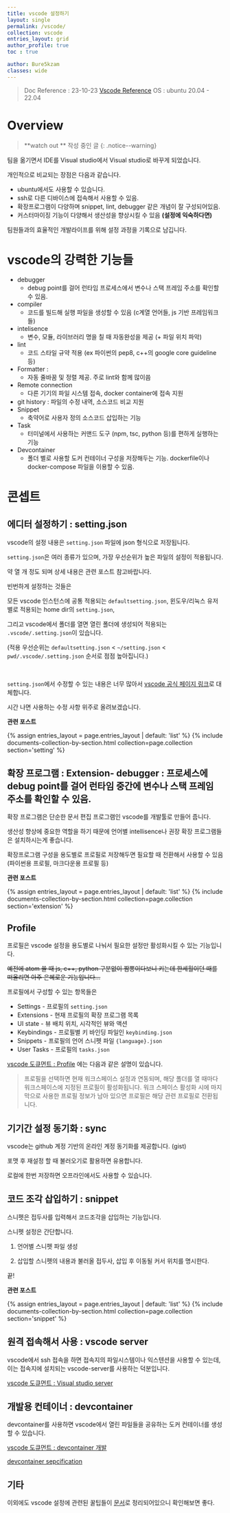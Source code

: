 ```yaml
---
title: vscode 설정하기
layout: single
permalink: /vscode/
collection: vscode
entries_layout: grid
author_profile: true
toc : true

author: Bure5kzam
classes: wide
---
```



> Doc Reference : 23-10-23 [Vscode  Reference](https://code.visualstudio.com/docs)
> OS : ubuntu 20.04 - 22.04

# Overview

> **watch out **
> 작성 중인 글
{: .notice--warning}


팀을 옮기면서 IDE를 Visual studio에서 Visual studio로 바꾸게 되었습니다.

개인적으로 비교되는 장점은 다음과 같습니다.

- ubuntu에서도 사용할 수 있습니다.
- ssh로 다른 디바이스에 접속해서 사용할 수 있음.
- 확장프로그램이 다양하며 snippet, lint, debugger 같은 개념이 잘 구성되어있음.
- 커스터마이징 기능이 다양해서 생산성을 향상시킬 수 있음 **(설정에 익숙하다면)**

팀원들과의 효율적인 개발라이프를 위해 설정 과정을 기록으로 남깁니다.

# vscode의 강력한 기능들

- debugger
  - debug point를 걸어 런타임 프로세스에서 변수나 스택 프레임 주소를 확인할 수 있음.
- compiler
  - 코드를 빌드해 실행 파일을 생성할 수 있음 (c계열 언어들, js 기반 프레임워크들)
- intelisence
  - 변수, 모듈, 라이브러리 명을 칠 때 자동완성을 제공 (+ 파일 위치 파악)
- lint
  - 코드 스타일 규약 적용 (ex 파이썬의 pep8, c++의 google core guideline 등)
- Formatter : 
  - 자동 줄바꿈 및 정렬 제공. 주로 lint와 함께 많이씀
- Remote connection
  - 다른 기기의 파일 시스템 접속, docker container에 접속 지원
- git history : 파일의 수정 내역, 소스코드 비교 지원
- Snippet
  - 축약어로 사용자 정의 소스코드 삽입하는 기능
- Task
  - 터미널에서 사용하는 커맨드 도구 (npm, tsc, python 등)를 편하게 실행하는 기능
- Devcontainer
  - 폴더 별로 사용할 도커 컨테이너 구성을 저장해두는 기능. dockerfile이나 docker-compose 파일을 이용할 수 있음.

# 콘셉트 

## 에디터 설정하기 : setting.json

vscode의 설정 내용은 `setting.json` 파일에 json 형식으로 저장됩니다.

`setting.json`은 여러 종류가 있으며, 가장 우선순위가 높은 파일의 설정이 적용됩니다. 

약 열 개 정도 되며 상세 내용은 관련 포스트 참고바랍니다.

빈번하게 설정하는 것들은

모든 vscode 인스턴스에 공통 적용되는 `defaultsetting.json`, 윈도우/리눅스 유저별로 적용되는 home dir의 `setting.json`, 

그리고 vscode에서 폴더를 열면 열린 폴더에 생성되어 적용되는 `.vscode/.setting.json`이 있습니다.

(적용 우선순위는 `defaultsetting.json` < `~/setting.json` < `pwd/.vscode/.setting.json` 순서로 점점 높아집니다.)

<br/>

`setting.json`에서 수정할 수 있는 내용은 너무 많아서 [vscode 공식 페이지 링크](https://code.visualstudio.com/docs/getstarted/settings#_default-settings)로 대체합니다.

시간 나면 사용하는 수정 사항 위주로 올려보겠습니다.

**관련 포스트**

{% assign entries_layout = page.entries_layout | default: 'list' %}
  {% include documents-collection-by-section.html collection=page.collection
   section='setting' %}


## 확장 프로그램 : Extension- debugger : 프로세스에 debug point를 걸어 런타임 중간에 변수나 스택 프레임 주소를 확인할 수 있음.

확장 프로그램은 단순한 문서 편집 프로그램인 vscode를 개발툴로 만들어 줍니다.

생산성 향상에 중요한 역할을 하기 때문에 언어별 intellisence나 권장 확장 프로그램들은 설치하시는게 좋습니다.

확장프로그램 구성을 용도별로 프로필로 저장해두면 필요할 때 전환해서 사용할 수 있음 (파이썬용 프로필, 마크다운용 프로필 등)

**관련 포스트**

{% assign entries_layout = page.entries_layout | default: 'list' %}
{% include documents-collection-by-section.html collection=page.collection
section='extension' %}


## Profile


프로필은 vscode 설정을 용도별로 나눠서 필요한 설정만 활성화시킬 수 있는 기능입니다.

~~예전에 atom 쓸 때 js, c++, python 구분없이 짬뽕이다보니 키는데 한세월이던 때를 떠올리면 아주 은혜로운 기능입니다...~~

프로필에서 구성할 수 있는 항목들은

- Settings - 프로필의 `setting.json`
- Extensions - 현재 프로필의 확장 프로그램 목록
- UI state - 뷰 배치 위치, 시각적인 뷰와 액션
- Keybindings - 프로필별 키 바인딩 파일인 `keybinding.json`
- Snippets - 프로필의 언어 스니펫 파일 `{language}.json`
- User Tasks - 프로필의 `tasks.json`

[vscode 도큐먼트 : Profile](https://code.visualstudio.com/docs/editor/profiles) 에는 다음과 같은 설명이 있습니다.

> 프로필을 선택하면 현재 워크스페이스 설정과 연동되며, 해당 폴더를 열 때마다 워크스페이스에 지정된 프로필이 활성화됩니다. 
> 워크 스페이스 활성화 시에 마지막으로 사용한 프로필 정보가 남아 있으면 프로필은 해당 관련 프로필로 전환됩니다.



## 기기간 설정 동기화 : sync

vscode는 github 계정 기반의 온라인 계정 동기화를 제공합니다. (gist)

포맷 후 재설정 할 때 불러오기로 활용하면 유용합니다.

로컬에 한번 저장하면 오프라인에서도 사용할 수 있습니다.

## 코드 조각 삽입하기 : snippet

스니펫은 접두사를 입력해서 코드조각을 삽입하는 기능입니다.

스니펫 설정은 간단합니다.

1. 언어별 스니펫 파일 생성

2. 삽입할 스니펫의 내용과 불러올 접두사, 삽입 후 이동될 커서 위치를 명시한다.

끝!

**관련 포스트**

{% assign entries_layout = page.entries_layout | default: 'list' %}
{% include documents-collection-by-section.html collection=page.collection
section='snippet' %}


## 원격 접속해서 사용 : vscode server

vscode에서 ssh 접속을 하면 접속지의 파일시스템이나 익스텐션을 사용할 수 있는데, 이는 접속지에 설치되는 vscode-server를 사용하는 덕분입니다.

[vscode 도큐먼트 : Visual studio server](https://code.visualstudio.com/docs/remote/vscode-server)


## 개발용 컨테이너 : devcontainer

devcontainer를 사용하면 vscode에서 열린 파일들을 공유하는 도커 컨테이너를 생성할 수 있습니다.

[vscode 도큐먼트 : devcontainer 개발](https://code.visualstudio.com/docs/devcontainers/containers#_opening-a-terminal)

[devcontainer sepcification](https://containers.dev/)

## 기타

이외에도 vscode 설정에 관련된 꿀팁들이 [문서](https://code.visualstudio.com/docs/getstarted/tips-and-tricks)로 정리되어있으니 확인해보면 좋다.


